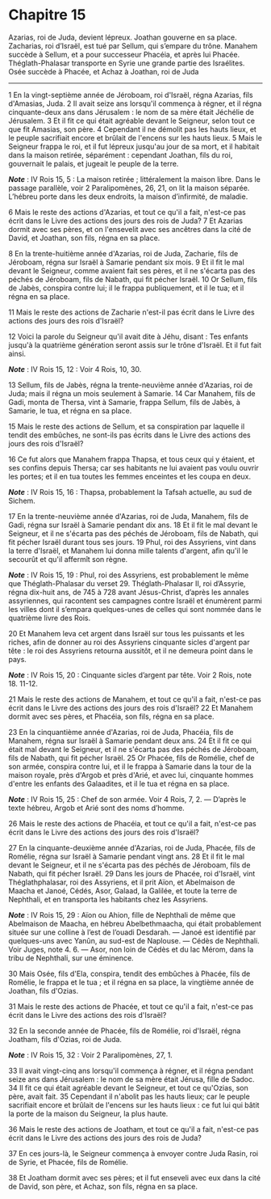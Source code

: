 # Chapitre 15

Azarias, roi de Juda, devient lépreux.
Joathan gouverne en sa place.
Zacharias, roi d’Israël, est tué par Sellum, qui s’empare du trône.
Manahem succède à Sellum, et a pour successeur Phacéia, et après lui Phacée.
Théglath-Phalasar transporte en Syrie une grande partie des Israélites.
Osée succède à Phacée, et Achaz à Joathan, roi de Juda

***

1 En la vingt-septième année de Jéroboam, roi d'Israël, régna Azarias, fils d'Amasias, Juda. 2 Il avait seize ans lorsqu'il commença à régner, et il régna cinquante-deux ans dans Jérusalem : le nom de sa mère était Jéchélie de Jérusalem. 3 Et il fit ce qui était agréable devant le Seigneur, selon tout ce que fit Amasias, son père. 4 Cependant il ne démolit pas les hauts lieux, et le peuple sacrifiait encore et brûlait de l'encens sur les hauts lieux. 5 Mais le Seigneur frappa le roi, et il fut lépreux jusqu'au jour de sa mort, et il habitait dans la maison retirée, séparément : cependant Joathan, fils du roi, gouvernait le palais, et jugeait le peuple de la terre.

***Note*** :  IV Rois 15, 5 : La maison retirée ; littéralement la maison libre. Dans le passage parallèle, voir 2 Paralipomènes, 26, 21, on lit la maison séparée. L’hébreu porte dans les deux endroits, la maison d’infirmité, de maladie.


6 Mais le reste des actions d'Azarias, et tout ce qu'il a fait, n'est-ce pas écrit dans le Livre des actions des jours des rois de Juda? 7 Et Azarias dormit avec ses pères, et on l'ensevelit avec ses ancêtres dans la cité de David, et Joathan, son fils, régna en sa place.


8 En la trente-huitième année d'Azarias, roi de Juda, Zacharie, fils de Jéroboam, régna sur Israël à Samarie pendant six mois. 9 Et il fit le mal devant le Seigneur, comme avaient fait ses pères, et il ne s'écarta pas des péchés de Jéroboam, fils de Nabath, qui fit pécher Israël. 10 Or Sellum, fils de Jabès, conspira contre lui; il le frappa publiquement, et il le tua; et il régna en sa place.


11 Mais le reste des actions de Zacharie n'est-il pas écrit dans le Livre des actions des jours des rois d'Israël?


12 Voici la parole du Seigneur qu'il avait dite à Jéhu, disant : Tes enfants jusqu'à la quatrième génération seront assis sur le trône d'Israël. Et il fut fait ainsi.

***Note*** :  IV Rois 15, 12 : Voir 4 Rois, 10, 30.


13 Sellum, fils de Jabès, régna la trente-neuvième année d'Azarias, roi de Juda; mais il régna un mois seulement à Samarie. 14 Car Manahem, fils de Gadi, monta de Thersa, vint à Samarie, frappa Sellum, fils de Jabès, à Samarie, le tua, et régna en sa place.


15 Mais le reste des actions de Sellum, et sa conspiration par laquelle il tendit des embûches, ne sont-ils pas écrits dans le Livre des actions des jours des rois d'Israël?


16 Ce fut alors que Manahem frappa Thapsa, et tous ceux qui y étaient, et ses confins depuis Thersa; car ses habitants ne lui avaient pas voulu ouvrir les portes; et il en tua toutes les femmes enceintes et les coupa en deux.

***Note*** :  IV Rois 15, 16 : Thapsa, probablement la Tafsah actuelle, au sud de Sichem.


17 En la trente-neuvième année d'Azarias, roi de Juda, Manahem, fils de Gadi, régna sur Israël à Samarie pendant dix ans. 18 Et il fit le mal devant le Seigneur, et il ne s'écarta pas des péchés de Jéroboam, fils de Nabath, qui fit pécher Israël durant tous ses jours. 19 Phul, roi des Assyriens, vint dans la terre d'Israël, et Manahem lui donna mille talents d'argent, afin qu'il le secourût et qu'il affermît son règne.

***Note*** :  IV Rois 15, 19 : Phul, roi des Assyriens, est probablement le même que Théglath-Phalasar du verset 29. Théglath-Phalasar II, roi d’Assyrie, régna dix-huit ans, de 745 à 728 avant Jésus-Christ, d’après les annales assyriennes, qui racontent ses campagnes contre Israël et énumèrent parmi les villes dont il s’empara quelques-unes de celles qui sont nommée dans le quatrième livre des Rois.

20 Et Manahem leva cet argent dans Israël sur tous les puissants et les riches, afin de donner au roi des Assyriens cinquante sicles d'argent par tête : le roi des Assyriens retourna aussitôt, et il ne demeura point dans le pays.

***Note*** :  IV Rois 15, 20 : Cinquante sicles d’argent par tête. Voir 2 Rois, note 18. 11-12.


21 Mais le reste des actions de Manahem, et tout ce qu'il a fait, n'est-ce pas écrit dans le Livre des actions des jours des rois d'Israël? 22 Et Manahem dormit avec ses pères, et Phacéia, son fils, régna en sa place.


23 En la cinquantième année d'Azarias, roi de Juda, Phacéia, fils de Manahem, régna sur Israël à Samarie pendant deux ans. 24 Et il fit ce qui était mal devant le Seigneur, et il ne s'écarta pas des péchés de Jéroboam, fils de Nabath, qui fit pécher Israël. 25 Or Phacée, fils de Romélie, chef de son armée, conspira contre lui, et il le frappa à Samarie dans la tour de la maison royale, près d'Argob et près d'Arié, et avec lui, cinquante hommes d'entre les enfants des Galaadites, et il le tua et régna en sa place.

***Note*** :  IV Rois 15, 25 : Chef de son armée. Voir 4 Rois, 7, 2. ― D’après le texte hébreu, Argob et Arié sont des noms d’homme.


26 Mais le reste des actions de Phacéia, et tout ce qu'il a fait, n'est-ce pas écrit dans le Livre des actions des jours des rois d'Israël?


27 En la cinquante-deuxième année d'Azarias, roi de Juda, Phacée, fils de Romélie, régna sur Israël à Samarie pendant vingt ans. 28 Et il fit le mal devant le Seigneur, et il ne s'écarta pas des péchés de Jéroboam, fils de Nabath, qui fit pécher Israël. 29 Dans les jours de Phacée, roi d'Israël, vint Théglathphalasar, roi des Assyriens, et il prit Aïon, et Abelmaison de Maacha et Janoé, Cédés, Asor, Galaad, la Galilée, et toute la terre de Nephthali, et en transporta les habitants chez les Assyriens.

***Note*** :  IV Rois 15, 29 : Aïon ou Ahion, fille de Nephthali de même que Abelmaison de Maacha, en hébreu Abelbethmaacha, qui était probablement située sur une colline à l’est de l’ouadi Desdarah. ― Janoé est identifié par quelques-uns avec Yanûn, au sud-est de Naplouse. ― Cédès de Nephthali. Voir Juges, note 4. 6. ― Asor, non loin de Cédès et du lac Mérom, dans la tribu de Nephthali, sur une éminence.

30 Mais Osée, fils d'Ela, conspira, tendit des embûches à Phacée, fils de Romélie, le frappa et le tua ; et il régna en sa place, la vingtième année de Joathan, fils d'Ozias.


31 Mais le reste des actions de Phacée, et tout ce qu'il a fait, n'est-ce pas écrit dans le Livre des actions des rois d'Israël?


32 En la seconde année de Phacée, fils de Romélie, roi d'Israël, régna Joatham, fils d'Ozias, roi de Juda.

***Note*** :  IV Rois 15, 32 : Voir 2 Paralipomènes, 27, 1.

33 Il avait vingt-cinq ans lorsqu'il commença à régner, et il régna pendant seize ans dans Jérusalem : le nom de sa mère était Jérusa, fille de Sadoc. 34 Il fit ce qui était agréable devant le Seigneur, et tout ce qu'Ozias, son père, avait fait. 35 Cependant il n'abolit pas les hauts lieux; car le peuple sacrifiait encore et brûlait de l'encens sur les hauts lieux : ce fut lui qui bâtit la porte de la maison du Seigneur, la plus haute.


36 Mais le reste des actions de Joatham, et tout ce qu'il a fait, n'est-ce pas écrit dans le Livre des actions des jours des rois de Juda?


37 En ces jours-là, le Seigneur commença à envoyer contre Juda Rasin, roi de Syrie, et Phacée, fils de Romélie.


38 Et Joatham dormit avec ses pères; et il fut enseveli avec eux dans la cité de David, son père, et Achaz, son fils, régna en sa place.

